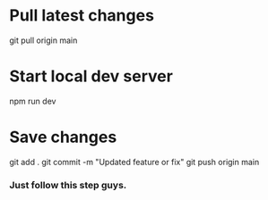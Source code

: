 # Pull latest changes
git pull origin main

# Start local dev server
npm run dev

# Save changes
git add .
git commit -m "Updated feature or fix"
git push origin main


### Just follow this step guys.
